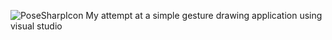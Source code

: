 ![PoseSharpIcon](https://github.com/KremSH/PoseSharp/assets/61909124/65f345c6-7416-4d73-9325-93e038a8166c)
My attempt at a simple gesture drawing application using visual studio
